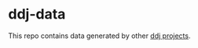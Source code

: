 # ddj-data

This repo contains data generated by other <a href="https://github.com/dror27/ddj-headlines-quiz">ddj projects</a>.
